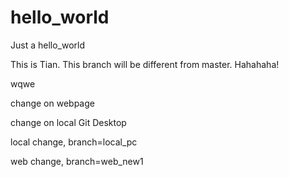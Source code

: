 # hello_world
Just a hello_world

This is Tian. This branch will be different from master. Hahahaha!

wqwe

change on webpage

change on local Git Desktop

local change, branch=local_pc

web change, branch=web_new1
